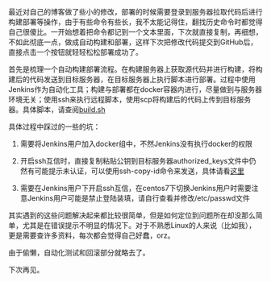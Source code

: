 最近对自己的博客做了些小的修改，部署的时候需要登录到服务器拉取代码后进行构建部署等操作，由于有些命令有些长，我不太能记得住，翻找历史命令时都觉得自己很傻比。一开始想着把命令都记到一个文本里面，下次就直接复制，再细想，不如此彻底一点，做成自动构建和部署，这样下次把修改代码提交到GitHub后，直接点击一个按钮就轻轻松松部署成功了。

首先是梳理一个自动构建部署流程。在构建服务器上获取源代码并进行构建，将构建后的代码发送到目标服务器，在目标服务器上执行脚本进行部署。过程中使用Jenkins作为自动化工具；构建与部署都在docker容器内进行，尽量做到与服务器环境无关；使用ssh来执行远程脚本，使用scp将构建后的代码上传到目标服务器。具体脚本，请查阅[build.sh](https://github.com/MeetOct/YuukoBlog/blob/master/src/YuukoBlog/build.sh)

具体过程中踩过的一些的坑：

1. 需要将Jenkins用户加入docker组中，不然Jenkins没有执行docker的权限

2. 开启ssh互信时，直接复制粘贴公钥到目标服务器authorized_keys文件中仍然有可能提示未认证，可以使用ssh-copy-id命令来发送，具体请看[这里](https://www.ssh.com/ssh/copy-id)

3. 需要在Jenkins用户下开启ssh互信，在centos7下切换Jenkins用户时需要注意Jenkins用户可能是禁止登陆装填，请自行查看并修改/etc/passwd文件

其实遇到的这些问题解决起来都比较很简单，但是如何定位到问题所在却没那么简单，尤其是在错误提示不明显的情况下。对于不熟悉Linux的人来说（比如我），更是需要查许多资料，每次都会觉得自己好蠢，orz。

由于偷懒，自动化测试和回滚部分就略去了。

下次再见。